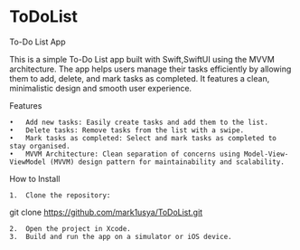 # ToDoList
To-Do List App

This is a simple To-Do List app built with Swift,SwiftUI using the MVVM architecture. The app helps users manage their tasks efficiently by allowing them to add, delete, and mark tasks as completed. It features a clean, minimalistic design and smooth user experience.

Features

	•	Add new tasks: Easily create tasks and add them to the list.
	•	Delete tasks: Remove tasks from the list with a swipe.
	•	Mark tasks as completed: Select and mark tasks as completed to stay organised.
	•	MVVM Architecture: Clean separation of concerns using Model-View-ViewModel (MVVM) design pattern for maintainability and scalability.

How to Install

	1.	Clone the repository:

git clone https://github.com/mark1usya/ToDoList.git


	2.	Open the project in Xcode.
	3.	Build and run the app on a simulator or iOS device.


